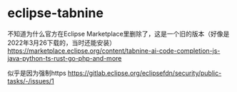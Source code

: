 # eclipse-tabnine
不知道为什么官方在Eclipse Marketplace里删除了，这是一个旧的版本（好像是2022年3月26下载的，当时还能安装）
https://marketplace.eclipse.org/content/tabnine-ai-code-completion-js-java-python-ts-rust-go-php-and-more

似乎是因为强制https https://gitlab.eclipse.org/eclipsefdn/security/public-tasks/-/issues/1
